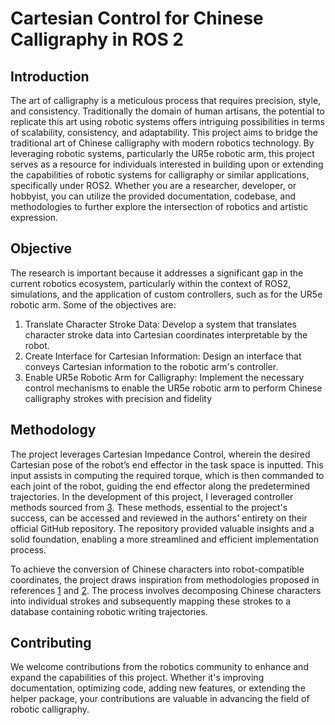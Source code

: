 # Cartesian Control for Chinese Calligraphy in ROS 2

## Introduction
The art of calligraphy is a meticulous process that requires precision, style, and consistency. Traditionally the domain of human artisans, the potential to replicate this art using robotic systems offers intriguing possibilities in terms of scalability, consistency, and adaptability. This project aims to bridge the traditional art of Chinese calligraphy with modern robotics technology. By leveraging robotic systems, particularly the UR5e robotic arm, this project serves as a resource for individuals interested in building upon or extending the capabilities of robotic systems for calligraphy or similar applications, specifically under ROS2. Whether you are a researcher, developer, or hobbyist, you can utilize the provided documentation, codebase, and methodologies to further explore the intersection of robotics and artistic expression.

## Objective
The research is important because it addresses a significant gap in the current robotics ecosystem, particularly within the context of ROS2, simulations, and the application of custom controllers, such as for the UR5e robotic arm. Some of the objectives are:

1. Translate Character Stroke Data: Develop a system that translates character stroke data into Cartesian coordinates interpretable by the robot.
2. Create Interface for Cartesian Information: Design an interface that conveys Cartesian information to the robotic arm's controller.
3. Enable UR5e Robotic Arm for Calligraphy: Implement the necessary control mechanisms to enable the UR5e robotic arm to perform Chinese calligraphy strokes with precision and fidelity

## Methodology
The project leverages Cartesian Impedance Control, wherein the desired Cartesian pose of the robot’s end effector in the task space is inputted. This input assists in computing the required torque, which is then commanded to each joint of the robot, guiding the end effector along the predetermined trajectories. In the development of this project, I leveraged controller methods sourced from [3]. These methods, essential to the project's success, can be accessed and reviewed in the authors' entirety on their official GitHub repository. The repository provided valuable insights and a solid foundation, enabling a more streamlined and efficient implementation process.

To achieve the conversion of Chinese characters into robot-compatible coordinates, the project draws inspiration from methodologies proposed in references [1] and [2]. The process involves decomposing Chinese characters into individual strokes and subsequently mapping these strokes to a database containing robotic writing trajectories.

## Contributing
We welcome contributions from the robotics community to enhance and expand the capabilities of this project. Whether it's improving documentation, optimizing code, adding new features, or extending the helper package, your contributions are valuable in advancing the field of robotic calligraphy.

[1]: https://doi.org/10.3390/app10238694
[2]: https://ieeexplore.ieee.org/abstract/document/8570842
[3]: https://github.com/fzi-forschungszentrum-informatik/cartesian_controllers/tree/ros2
